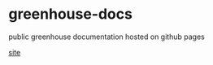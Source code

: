 # greenhouse-docs

public greenhouse documentation hosted on github pages

[site](https://defi-carrot.github.io/greenhouse-docs/)
